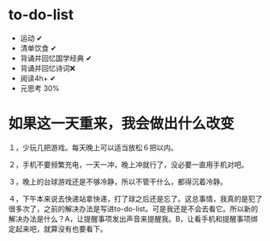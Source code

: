 



# to-do-list

- 运动 ✔
- 清单饮食 ✔
- 背诵并回忆国学经典 ✔
- 背诵并回忆诗词❌
- 阅读4h+ ✔
- 元思考 30%



# 如果这一天重来，我会做出什么改变

１，少玩几把游戏。每天晚上可以适当放松６把以内。

２，手机不要频繁充电，一天一冲，晚上冲就行了，没必要一直用手机对吧。

３，晚上的台球游戏还是不够冷静，所以不管干什么，都得沉着冷静。

４，下午本来说去快递站拿快递，打了球之后还是忘了。这总事情，我真的是犯了很多次了，之前的解决办法是写进to-do-list。可是我还是不会去看它。所以新的解决办法是什么？A，让提醒事项发出声音来提醒我。B，让看手机和提醒事项绑定起来吧，就算没有也要看下。

